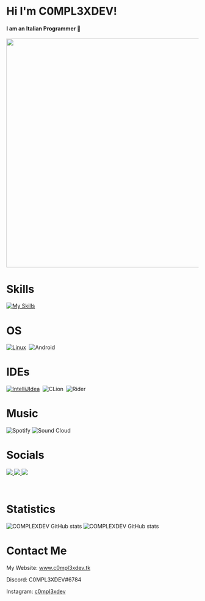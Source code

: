  # Hi I'm C0MPL3XDEV!
 
 <h4>I am an Italian Programmer 🍕</h4>
 <img src="https://media.tenor.com/D5QVYSPmpmAAAAAC/anime-keyboard-typing-keyboard-anime.gif" width="600">
 
 # Skills
[![My Skills](https://skillicons.dev/icons?i=dotnet,cs,cpp,java,py,bash,flutter,js,vite,firebase,html,css&theme=dark)](https://skillicons.dev)

# OS
[![Linux](https://skillicons.dev/icons?i=linux&theme=dark)](https://skillicons.dev)&nbsp;&nbsp;![Android](https://img.shields.io/badge/Android-3DDC84?style=for-the-badge&logo=android&logoColor=white)

# IDEs
[![IntelliJIdea](https://skillicons.dev/icons?i=idea,vscode,visualstudio,codepen&theme=dark)](https://skillicons.dev)&nbsp;&nbsp;![CLion](https://img.shields.io/badge/CLion-black?style=for-the-badge&logo=clion&logoColor=white)&nbsp;&nbsp;![Rider](https://img.shields.io/badge/Rider-000000.svg?style=for-the-badge&logo=Rider&logoColor=white&color=black&labelColor=crimson)

# Music
![Spotify](https://img.shields.io/badge/Spotify-1ED760?style=for-the-badge&logo=spotify&logoColor=white) ![Sound Cloud](https://img.shields.io/badge/sound%20cloud-FF5500?style=for-the-badge&logo=soundcloud&logoColor=white)

# Socials
</a>
<a href="https://www.instagram.com/c0mpl3xdev/">
    <img src="https://img.shields.io/badge/Instagram-E44674?style=for-the-badge&logo=Instagram&logoColor=white"/>
</a>
</a>
<a href="https://discord.gg/Vy8C724XWV">
    <img src="https://img.shields.io/badge/Discord-7289DA?style=for-the-badge&logo=discord&logoColor=white"/>
</a> 
<a href="https://c0mpl3xdev.tk">
    <img src="https://img.shields.io/badge/Website-081907?style=for-the-badge&logo=Firebase&logoColor=white"/>
</a>

<br><h1>Statistics</h1>
![COMPLEXDEV GitHub stats](https://github-readme-stats.vercel.app/api?username=C0MPL3XDEV&show_icons=true&theme=transparent)
![COMPLEXDEV GitHub stats](https://github-readme-stats.vercel.app/api/pin?username=C0MPL3XDEV&repo=E4GL30S1NT&show_owner&show_icons=true&theme=transparent)

# Contact Me
My Website: www.c0mpl3xdev.tk
<p>Discord:  C0MPL3XDEV#6784</p>
Instagram: <a href="https://instagram.com/c0mpl3xdev">c0mpl3xdev</a>

